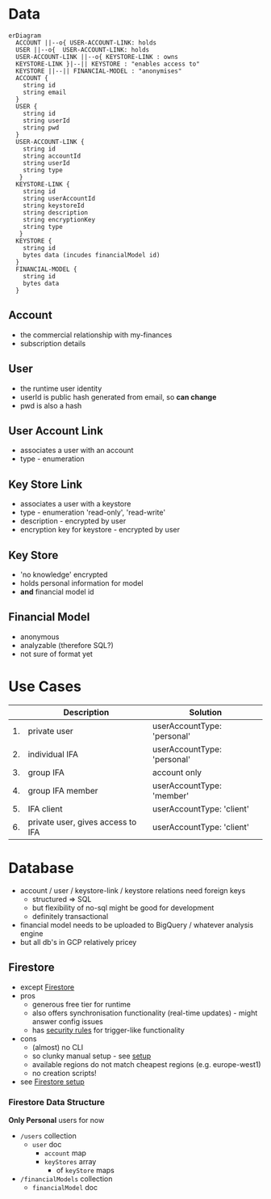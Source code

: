 # Data

```mermaid
erDiagram
  ACCOUNT ||--o{ USER-ACCOUNT-LINK: holds
  USER ||--o{  USER-ACCOUNT-LINK: holds
  USER-ACCOUNT-LINK ||--o{ KEYSTORE-LINK : owns
  KEYSTORE-LINK }|--|| KEYSTORE : "enables access to"
  KEYSTORE ||--|| FINANCIAL-MODEL : "anonymises"
  ACCOUNT {
    string id
    string email
  }
  USER {
    string id
    string userId
    string pwd
  }
  USER-ACCOUNT-LINK {
    string id
    string accountId
    string userId
    string type
   }
  KEYSTORE-LINK {
    string id
    string userAccountId
    string keystoreId
    string description
    string encryptionKey
    string type
   }
  KEYSTORE {
    string id
    bytes data (incudes financialModel id)
  }
  FINANCIAL-MODEL {
    string id
    bytes data
  }
```

## Account
* the commercial relationship with my-finances
* subscription details

## User
* the runtime user identity
* userId is public hash generated from email, so **can change** 
* pwd is also a hash

## User Account Link
* associates a user with an account
* type - enumeration

## Key Store Link
* associates a user with a keystore
* type - enumeration 'read-only', 'read-write'
* description - encrypted by user
* encryption key for keystore - encrypted by user

## Key Store
* 'no knowledge' encrypted
* holds personal information for model
* **and** financial model id

## Financial Model
* anonymous
* analyzable (therefore SQL?)
* not sure of format yet

# Use Cases
| | Description | Solution |
| --- | --- | --- |
| 1. | private user | userAccountType: 'personal' |
| 2. | individual IFA | userAccountType: 'personal' |
| 3. | group IFA | account only |
| 4. | group IFA member |  userAccountType: 'member' |
| 5. | IFA client | userAccountType: 'client' |
| 6. | private user, gives access to IFA | userAccountType: 'client' |

# Database
* account / user / keystore-link / keystore relations need foreign keys
  * structured => SQL
  * but flexibility of no-sql might be good for development  
  * definitely transactional
* financial model needs to be uploaded to BigQuery / whatever analysis engine
* but all db's in GCP relatively pricey
  
## Firestore
* except [Firestore](https://cloud.google.com/firestore)
* pros  
  * generous free tier for runtime
  * also offers synchronisation functionality (real-time updates) - might answer config issues
  * has [security rules](https://cloud.google.com/firestore/docs/security/get-started) for trigger-like functionality  
* cons
  * (almost) no CLI
  * so clunky manual setup - see [setup](./firebase-setup.md)
  * available regions do not match cheapest regions (e.g. europe-west1)  
  * no creation scripts!
* see [Firestore setup](./firestore-setup.md)  

### Firestore Data Structure
**Only Personal** users for now
* `/users` collection
  * `user` doc
    * `account` map
    * `keyStores` array
      * of `keyStore` maps
* `/financialModels` collection
  * `financialModel` doc